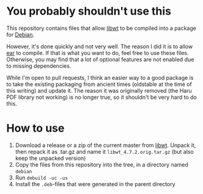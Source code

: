 # You probably shouldn't use this
This repository contains files that allow [libwt](https://github.com/emweb/wt)
to be compiled into a package for [Debian](https://www.debian.org).

However, it's done quickly and not very well. The reason I did it is to allow
[ear](https://github.com/wijnen/ear) to compile. If that is what you want to
do, feel free to use these files. Otherwise, you may find that a lot of
optional features are not enabled due to missing dependencies.

While I'm open to pull requests, I think an easier way to a good package is to
take the existing packaging from ancient times (oldstable at the time of this
writing) and update it. The reason it was originally removed (the Haru PDF
library not working) is no longer true, so it shouldn't be very hard to do
this.

# How to use

1. Download a release or a zip of the current master from [libwt](https://github.com/emweb/wt). Unpack it, then repack it as .tar.gz and name it `libwt_4.7.2.orig.tar.gz` (but also keep the unpacked version)
1. Copy the files from this repository into the tree, in a directory named `debian`
1. Run `debuild -uc -us`
1. Install the `.deb`-files that were generated in the parent directory
